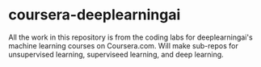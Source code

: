 # coursera-deeplearningai
All the work in this repository is from the coding labs for deeplearningai's machine learning courses on Coursera.com. Will make sub-repos for unsupervised learning, superviseed learning, and deep learning.
